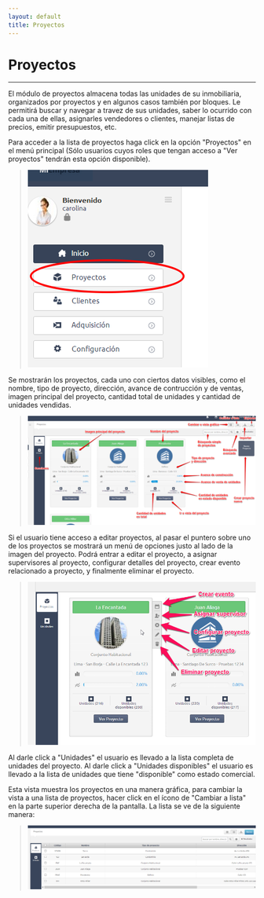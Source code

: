 ```yaml
---
layout: default
title: Proyectos
---
```


# Proyectos
---------------------------------------
  El módulo de proyectos almacena todas las unidades de su inmobiliaria, organizados por proyectos y en algunos casos también por bloques. Le permitirá buscar y navegar a travez de sus unidades, saber lo ocurrido con cada una de ellas, asignarles vendedores o clientes, manejar listas de precios, emitir presupuestos, etc.

  Para acceder a la lista de proyectos haga click en la opción "Proyectos" en el menú principal (Sólo usuarios cuyos roles que tengan acceso a "Ver proyectos" tendrán esta opción disponible).
  >![Proyectos](/images/mproyectos.png)

  Se mostrarán los proyectos, cada uno con ciertos datos visibles, como el nombre, tipo de proyecto, dirección, avance de contrucción y de ventas, imagen principal del proyecto, cantidad total de unidades y cantidad de unidades vendidas.
  >![Proyectos](/images/proyectos.png)

  Si el usuario tiene acceso a editar proyectos, al pasar el puntero sobre uno de los proyectos se mostrará un menú de opciones justo al lado de la imagen del proyecto. Podrá entrar a editar el proyecto, a asignar supervisores al proyecto, configurar detalles del proyecto, crear evento relacionado a proyecto, y finalmente eliminar el proyecto.
  >![Menú de proyecto](/images/mproyecto.png)

  Al darle click a "Unidades" el usuario es llevado a la lista completa de unidades del proyecto. Al darle click a "Unidades disponibles" el usuario es llevado a la lista de unidades que tiene "disponible" como estado comercial.

  Esta vista muestra los proyectos en una manera gráfica, para cambiar la vista a una lista de proyectos, hacer click en el ícono de "Cambiar a lista" en la parte superior derecha de la pantalla. La lista se ve de la siguiente manera:
  >![Lista de proyectos](/images/listaproyectos.png)  
